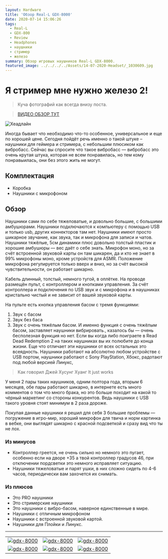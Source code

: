 ```yaml
---
layout: Hardware
title: 'Обзор Real-L GDX-8000'
date: 2020-07-14 15:06:26
tags:
  - Real-L
  - GDX-800
  - Review
  - Headphones
  - наушники
  - стример
  - железо
summary: Обзор игровых наушников Real-L GDX-8000.
featured_image: ../../../../Assets/14-07-2020-Headset/_1030609.jpg
---
```


# Я стример мне нужно железо 2!

> Куча фотографий как всегда внизу поста.

> [ ВИДЕО ОБЗОР ТУТ ](https://youtu.be/Gho3efa2C64)


![Хеадлайн](/../../../Assets/14-07-2020-Headset/_1030609.jpg)

Иногда бывает что необходимо что-то особенное, универсальное и еще по хорошей цене. Сегодня пойдёт речь именно о такой штуке – наушники для геймера и стримера, с небольшим плюсиком как вибробасс. Сейчас вы спросите что такое вибробасс — вибробасс это очень крутая штука, которая не всем понравилась, но тем кому понравыилась, они без этого жить не могут.

## Комплектация
- Коробка
- Наушники с микрофоном

## Обзор

Наушники сами по себе тяжеловатые, и довольно большие, с большими амбушюрами. Наушники подключаются к компьютеру с помощью USB и только usb, других коннекторов там нет. Наушники имеют просто шикарное звучание, как звука, так и микрофона для записи и чатов. Наушники тяжёлые, 5см динамики плюс довольно толстый пластик и хорошие амбушюры — вес даёт о себе знать. Микрофон моно, но за счёт встроенной звуковой карты он там шикарен, да и кто не знает в 99% микрофоны моно, кроме устройств для ASMR. Положение микрофона регулируется только вверх и вниз, но за счёт высокой чувствительности, он работает шикарно.

Кабель длинный, толстый, немного тугой, в оплётке. На проводе размещён пульт, с контроллером и кнопками управления. За счёт контроллера и подключения по USB звук и с микрофона и в наушниках кристально чистый и не зависит от вашей звуковой карты.

На пульте есть кнопка управления басом с тремя функциями:
1. Звук с басом
2. Звук без баса
3. Звук с очень тяжёлым басом.
И именно функция с очень тяжёлым басом, заставляет наушники вибрировать., казалось бы — очень бесполезная функция но нет. Если вы когда либо поиграете в Read Dead Redemption 2 на таких наушниках вы их полюбите до конца жизни. Еще что отличает эти наушники от всех остальных это всеядность. Наушники работают на абсолютно любом устройстве с USB портом, наушники работают с  Sony PlayStation, Хбокс, радотают под любой версией Линукс,

> Как говорил Джей Хусунг Хуанг
> It just works

У меня 2 пары таких наушников, одним полтора года, вторым 6 месяцев, обе пары работают шикарно, в интернете есть много комментов о том что много брака, но это больше походит на какой то чёрный маркетинг со стороны конкурентов. Ведь наушники с  USB такого уровня стоят минимум в 2 раза дороже.

Покупая данные наушники я решил для себя 3 большие проблемы — погружение в игро-мир, хороший микрофон для твича и норм картинка в вебке, они выглядят шикарно с красной подсветкой и сразу вид что ты не лох.

### Из минусов
- Контроллер греется, не очень сильно но немного это пугает, особенно если на дворе +35 а твой контроллер градусов 46, при отключении пордсветки это немного исправляет ситуацию.
- Наушники тяжеловатые и парят ушки, в них сложно сидеть по 4-6 часов, периодически вам захочется их снимать.

### Из плюсов
- Это PRO наушники
- Это стримерские наушники
- Это наушники с вибро-басом, наверное единственные в мире.
- Наушники с отличным микрофоном
- Наушники с встроенной звуковой картой.
- Наушники для Плойки и Линукс.

-----
||||
| ------------- |---------------| ------------------- |
| [![gdx-8000](/../../../Assets/14-07-2020-Headset/Photos/small/_1030610.jpg)](/../../../Assets/14-07-2020-Headset/Photos/_1030610.jpg) | [![gdx-8000](/../../../Assets/14-07-2020-Headset/Photos/small/_1030611.jpg)](/../../../Assets/14-07-2020-Headset/Photos/_1030611.jpg) | [![gdx-8000](/../../../Assets/14-07-2020-Headset/Photos/small/_1030612.jpg)](/../../../Assets/14-07-2020-Headset/Photos/_1030612.jpg) |
[![gdx-8000](/../../../Assets/14-07-2020-Headset/Photos/small/_1030614.jpg)](/../../../Assets/14-07-2020-Headset/Photos/_1030614.jpg) | [![gdx-8000](/../../../Assets/14-07-2020-Headset/Photos/small/_1030615.jpg)](/../../../Assets/14-07-2020-Headset/Photos/_1030615.jpg) | [![gdx-8000](/../../../Assets/14-07-2020-Headset/Photos/small/_1030616.jpg)](/../../../Assets/14-07-2020-Headset/Photos/_1030616.jpg) |
